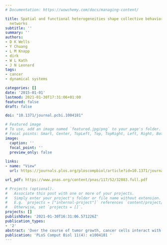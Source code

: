 ```yaml
---
# Documentation: https://wowchemy.com/docs/managing-content/

title: Spatial and functional heterogeneities shape collective behavior of tumor-immune
  networks
subtitle: ''
summary: ''
authors:
- D K Wells
- Y Chuang
- L M Knapp
- dirk
- W L Kath
- J N Leonard
tags:
- cancer
- dynamical systems

categories: []
date: '2015-01-01'
lastmod: 2021-01-30T17:31:06+01:00
featured: false
draft: false

doi: "10.1371/journal.pcbi.1004181"

# Featured image
# To use, add an image named `featured.jpg/png` to your page's folder.
# Focal points: Smart, Center, TopLeft, Top, TopRight, Left, Right, BottomLeft, Bottom, BottomRight.
image:
  caption: ''
  focal_point: ''
  preview_only: false
  
links:
- name: "View"
  url: https://journals.plos.org/ploscompbiol/article?id=10.1371/journal.pcbi.1004181

url_pdf: https://www.pnas.org/content/pnas/117/52/32883.full.pdf

# Projects (optional).
#   Associate this post with one or more of your projects.
#   Simply enter your project's folder or file name without extension.
#   E.g. `projects = ["internal-project"]` references `content/project/deep-learning/index.md`.
#   Otherwise, set `projects = []`.
projects: []
publishDate: '2021-01-30T16:31:06.571226Z'
publication_types:
- '2'
abstract: 'Over the course of tumor growth, cancer cells interact with normal cells via processes that are difficult to understand by experiment alone. This challenge is particularly pronounced at early stages of tumor formation, when experimental observation is most limited. Elucidating such interactions could inform both understanding of cancer and clinical practice. To address this need we developed a computational model capturing the current understanding of how individual metastatic tumor cells and immune cells sense and contribute to the tumor environment, which in turn enabled us to investigate the complex, collective behavior of these systems. Surprisingly, we discovered that tumor escape from immune control was enhanced by the existence of small differences (or heterogeneities) in the responses of individual immune cells to their environment, as well as by heterogeneities in the way that cells and the molecules they secrete are arranged in space. These conclusions held true over a range of model formulations, suggesting that this is a general feature of these tumor-immune networks. Finally, we used this model as a test bed to evaluate potential strategies for enhancing immunological control of early tumors, ultimately predicting that specifically modulating tumor-associated immune dysfunction may be more effective than simply enhanced tumor killing.'
publication: 'PLoS Comput Biol 11(4): e1004181 '
---
```

